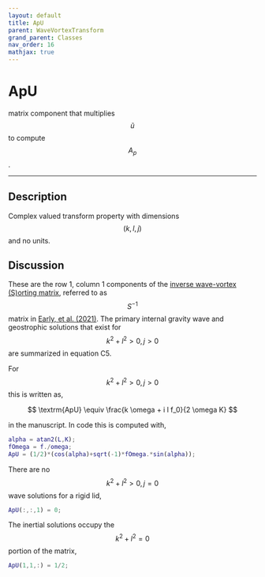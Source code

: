 ```yaml
---
layout: default
title: ApU
parent: WaveVortexTransform
grand_parent: Classes
nav_order: 16
mathjax: true
---
```


#  ApU

matrix component that multiplies $$\tilde{u}$$ to compute $$A_p$$.


---

## Description
Complex valued transform property with dimensions $$(k,l,j)$$ and no units.

## Discussion

These are the row 1, column 1 components of the [inverse wave-vortex (S)orting matrix](/transformations/transformations.html), referred to as $$S^{-1}$$ matrix in [Early, et al. (2021)](https://doi.org/10.1017/jfm.2020.995). The primary internal gravity wave and geostrophic solutions that exist for $$k^2+l^2>0, j>0$$ are summarized in equation C5.

For $$k^2+l^2>0, j>0$$ this is written as,

$$
\textrm{ApU} \equiv \frac{k \omega + i l f_0}{2 \omega K}
$$

in the manuscript. In code this is computed with,

```matlab
alpha = atan2(L,K);
fOmega = f./omega;
ApU = (1/2)*(cos(alpha)+sqrt(-1)*fOmega.*sin(alpha));
```

There are no $$k^2+l^2>0, j=0$$ wave solutions for a rigid lid,

```matlab
ApU(:,:,1) = 0;
```

The inertial solutions occupy the $$k^2+l^2=0$$ portion of the matrix,

```matlab
ApU(1,1,:) = 1/2;
```


